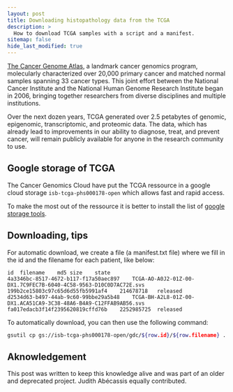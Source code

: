 ```yaml
---
layout: post
title: Downloading histopathology data from the TCGA
description: >
  How to download TCGA samples with a script and a manifest.
sitemap: false
hide_last_modified: true
---
```



[The Cancer Genome Atlas](https://www.cancer.gov/about-nci/organization/ccg/research/structural-genomics/tcga), a landmark cancer genomics program, molecularly characterized over 20,000 primary cancer and matched normal samples spanning 33 cancer types. This joint effort between the National Cancer Institute and the National Human Genome Research Institute began in 2006, bringing together researchers from diverse disciplines and multiple institutions.

Over the next dozen years, TCGA generated over 2.5 petabytes of genomic, epigenomic, transcriptomic, and proteomic data. The data, which has already lead to improvements in our ability to diagnose, treat, and prevent cancer, will remain publicly available for anyone in the research community to use.




## Google storage of TCGA

The Cancer Genomics Cloud have put the TCGA ressource in a google cloud storage  `isb-tcga-phs000178-open` which allows fast and rapid access.

To make the most out of the ressource it is better to install the list of [google storage tools](https://cloud.google.com/storage/docs/gsutil).

## Downloading, tips
For automatic download, we create a file (a manifest.txt file) where we fill in the id and the filename for each patient, like below:
```
id  filename    md5 size    state
4a3346bc-8517-4672-b117-f17a50aec897    TCGA-AO-A0J2-01Z-00-DX1.7C9FEC7B-6040-4C58-9563-D10C0D7AC72E.svs    199b2ce15803c97c65d6d55fb5991af4    214678718   released
d2534d63-b497-44ab-9c60-99bbe29a5b48    TCGA-BH-A2L8-01Z-00-DX1.ACA51CA9-3C38-48A6-B4A9-C12FFAB9AB56.svs    fa017edacb3f14f2395620819cffd76b    2252985725  released 
```

To automatically download, you can then use the following command:
```bash
gsutil cp gs://isb-tcga-phs000178-open/gdc/${row.id}/${row.filename} .
```


## Aknowledgement

This post was written to keep this knowledge alive and was part of an older and deprecated project.
Judith Abécassis equally contributed.